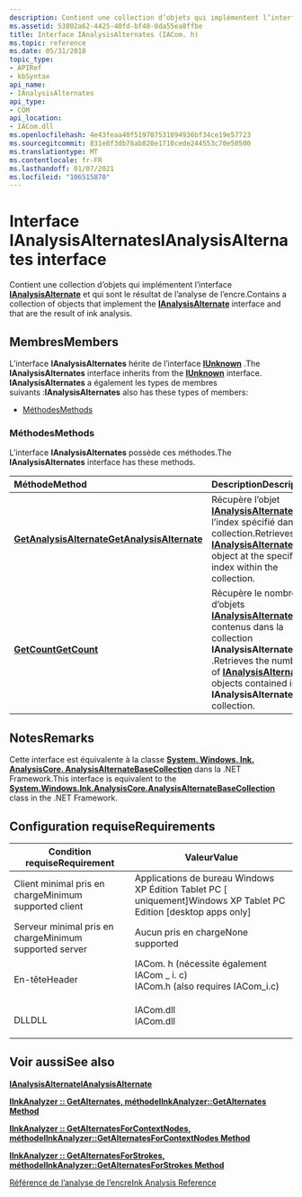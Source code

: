 ```yaml
---
description: Contient une collection d’objets qui implémentent l’interface IAnalysisAlternate et qui sont le résultat de l’analyse de l’encre.
ms.assetid: 53802a62-4425-40fd-bf48-0da55ea8ffbe
title: Interface IAnalysisAlternates (IACom. h)
ms.topic: reference
ms.date: 05/31/2018
topic_type:
- APIRef
- kbSyntax
api_name:
- IAnalysisAlternates
api_type:
- COM
api_location:
- IACom.dll
ms.openlocfilehash: 4e43feaa40f519707531894936bf34ce19e57723
ms.sourcegitcommit: 831e8f3db78ab820e1710cede244553c70e50500
ms.translationtype: MT
ms.contentlocale: fr-FR
ms.lasthandoff: 01/07/2021
ms.locfileid: "106515870"
---
```

# <a name="ianalysisalternates-interface"></a><span data-ttu-id="e9483-103">Interface IAnalysisAlternates</span><span class="sxs-lookup"><span data-stu-id="e9483-103">IAnalysisAlternates interface</span></span>

<span data-ttu-id="e9483-104">Contient une collection d’objets qui implémentent l’interface [**IAnalysisAlternate**](ianalysisalternate.md) et qui sont le résultat de l’analyse de l’encre.</span><span class="sxs-lookup"><span data-stu-id="e9483-104">Contains a collection of objects that implement the [**IAnalysisAlternate**](ianalysisalternate.md) interface and that are the result of ink analysis.</span></span>

## <a name="members"></a><span data-ttu-id="e9483-105">Membres</span><span class="sxs-lookup"><span data-stu-id="e9483-105">Members</span></span>

<span data-ttu-id="e9483-106">L’interface **IAnalysisAlternates** hérite de l’interface [**IUnknown**](/windows/desktop/api/unknwn/nn-unknwn-iunknown) .</span><span class="sxs-lookup"><span data-stu-id="e9483-106">The **IAnalysisAlternates** interface inherits from the [**IUnknown**](/windows/desktop/api/unknwn/nn-unknwn-iunknown) interface.</span></span> <span data-ttu-id="e9483-107">**IAnalysisAlternates** a également les types de membres suivants :</span><span class="sxs-lookup"><span data-stu-id="e9483-107">**IAnalysisAlternates** also has these types of members:</span></span>

-   [<span data-ttu-id="e9483-108">Méthodes</span><span class="sxs-lookup"><span data-stu-id="e9483-108">Methods</span></span>](#methods)

### <a name="methods"></a><span data-ttu-id="e9483-109">Méthodes</span><span class="sxs-lookup"><span data-stu-id="e9483-109">Methods</span></span>

<span data-ttu-id="e9483-110">L’interface **IAnalysisAlternates** possède ces méthodes.</span><span class="sxs-lookup"><span data-stu-id="e9483-110">The **IAnalysisAlternates** interface has these methods.</span></span>



| <span data-ttu-id="e9483-111">Méthode</span><span class="sxs-lookup"><span data-stu-id="e9483-111">Method</span></span>                                                                   | <span data-ttu-id="e9483-112">Description</span><span class="sxs-lookup"><span data-stu-id="e9483-112">Description</span></span>                                                                                                                                      |
|:-------------------------------------------------------------------------|:-------------------------------------------------------------------------------------------------------------------------------------------------|
| [<span data-ttu-id="e9483-113">**GetAnalysisAlternate**</span><span class="sxs-lookup"><span data-stu-id="e9483-113">**GetAnalysisAlternate**</span></span>](ianalysisalternates-getanalysisalternate.md) | <span data-ttu-id="e9483-114">Récupère l’objet [**IAnalysisAlternate**](ianalysisalternate.md) à l’index spécifié dans la collection.</span><span class="sxs-lookup"><span data-stu-id="e9483-114">Retrieves the [**IAnalysisAlternate**](ianalysisalternate.md) object at the specified index within the collection.</span></span><br/>                   |
| [<span data-ttu-id="e9483-115">**GetCount**</span><span class="sxs-lookup"><span data-stu-id="e9483-115">**GetCount**</span></span>](ianalysisalternates-getcount.md)                         | <span data-ttu-id="e9483-116">Récupère le nombre d’objets [**IAnalysisAlternate**](ianalysisalternate.md) contenus dans la collection **IAnalysisAlternates** .</span><span class="sxs-lookup"><span data-stu-id="e9483-116">Retrieves the number of [**IAnalysisAlternate**](ianalysisalternate.md) objects contained in the **IAnalysisAlternates** collection.</span></span><br/> |



 

## <a name="remarks"></a><span data-ttu-id="e9483-117">Notes</span><span class="sxs-lookup"><span data-stu-id="e9483-117">Remarks</span></span>

<span data-ttu-id="e9483-118">Cette interface est équivalente à la classe [**System. Windows. Ink. AnalysisCore. AnalysisAlternateBaseCollection**](/previous-versions/ms610094(v=vs.100)) dans la .NET Framework.</span><span class="sxs-lookup"><span data-stu-id="e9483-118">This interface is equivalent to the [**System.Windows.Ink.AnalysisCore.AnalysisAlternateBaseCollection**](/previous-versions/ms610094(v=vs.100)) class in the .NET Framework.</span></span>

## <a name="requirements"></a><span data-ttu-id="e9483-119">Configuration requise</span><span class="sxs-lookup"><span data-stu-id="e9483-119">Requirements</span></span>



| <span data-ttu-id="e9483-120">Condition requise</span><span class="sxs-lookup"><span data-stu-id="e9483-120">Requirement</span></span> | <span data-ttu-id="e9483-121">Valeur</span><span class="sxs-lookup"><span data-stu-id="e9483-121">Value</span></span> |
|-------------------------------------|---------------------------------------------------------------------------------------------------------------|
| <span data-ttu-id="e9483-122">Client minimal pris en charge</span><span class="sxs-lookup"><span data-stu-id="e9483-122">Minimum supported client</span></span><br/> | <span data-ttu-id="e9483-123">Applications de bureau Windows XP Édition Tablet PC \[ uniquement\]</span><span class="sxs-lookup"><span data-stu-id="e9483-123">Windows XP Tablet PC Edition \[desktop apps only\]</span></span><br/>                                                 |
| <span data-ttu-id="e9483-124">Serveur minimal pris en charge</span><span class="sxs-lookup"><span data-stu-id="e9483-124">Minimum supported server</span></span><br/> | <span data-ttu-id="e9483-125">Aucun pris en charge</span><span class="sxs-lookup"><span data-stu-id="e9483-125">None supported</span></span><br/>                                                                                     |
| <span data-ttu-id="e9483-126">En-tête</span><span class="sxs-lookup"><span data-stu-id="e9483-126">Header</span></span><br/>                   | <dl> <span data-ttu-id="e9483-127"><dt>IACom. h (nécessite également IACom \_ i. c)</dt></span><span class="sxs-lookup"><span data-stu-id="e9483-127"><dt>IACom.h (also requires IACom\_i.c)</dt></span></span> </dl> |
| <span data-ttu-id="e9483-128">DLL</span><span class="sxs-lookup"><span data-stu-id="e9483-128">DLL</span></span><br/>                      | <dl> <span data-ttu-id="e9483-129"><dt>IACom.dll</dt></span><span class="sxs-lookup"><span data-stu-id="e9483-129"><dt>IACom.dll</dt></span></span> </dl>                          |



## <a name="see-also"></a><span data-ttu-id="e9483-130">Voir aussi</span><span class="sxs-lookup"><span data-stu-id="e9483-130">See also</span></span>

<dl> <dt>

[<span data-ttu-id="e9483-131">**IAnalysisAlternate**</span><span class="sxs-lookup"><span data-stu-id="e9483-131">**IAnalysisAlternate**</span></span>](ianalysisalternate.md)
</dt> <dt>

[<span data-ttu-id="e9483-132">**IInkAnalyzer :: GetAlternates, méthode**</span><span class="sxs-lookup"><span data-stu-id="e9483-132">**IInkAnalyzer::GetAlternates Method**</span></span>](iinkanalyzer-getalternates.md)
</dt> <dt>

[<span data-ttu-id="e9483-133">**IInkAnalyzer :: GetAlternatesForContextNodes, méthode**</span><span class="sxs-lookup"><span data-stu-id="e9483-133">**IInkAnalyzer::GetAlternatesForContextNodes Method**</span></span>](iinkanalyzer-getalternatesforcontextnodes.md)
</dt> <dt>

[<span data-ttu-id="e9483-134">**IInkAnalyzer :: GetAlternatesForStrokes, méthode**</span><span class="sxs-lookup"><span data-stu-id="e9483-134">**IInkAnalyzer::GetAlternatesForStrokes Method**</span></span>](iinkanalyzer-getalternatesforstrokes.md)
</dt> <dt>

[<span data-ttu-id="e9483-135">Référence de l’analyse de l’encre</span><span class="sxs-lookup"><span data-stu-id="e9483-135">Ink Analysis Reference</span></span>](ink-analysis-reference.md)
</dt> </dl>

 

